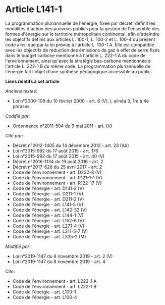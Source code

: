# Article L141-1

La programmation pluriannuelle de l'énergie, fixée par décret, définit les modalités d'action des pouvoirs publics pour la
gestion de l'ensemble des formes d'énergie sur le territoire métropolitain continental, afin d'atteindre les objectifs
définis aux articles L. 100-1, L. 100-2 et L. 100-4 du présent code ainsi que par la loi prévue à l'article L. 100-1 A. Elle
est compatible avec les objectifs de réduction des émissions de gaz à effet de serre fixés dans le budget carbone mentionné à
l'article L. 222-1 A du code de l'environnement, ainsi qu'avec la stratégie bas-carbone mentionnée à l'article L. 222-1 B du
même code. La programmation pluriannuelle de l'énergie fait l'objet d'une synthèse pédagogique accessible au public.

**Liens relatifs à cet article**

_Anciens textes_:

  - Loi n°2000-108 du 10 février 2000 - art. 6 (V), I, alinéa 3, 1re à 4e phrases

_Codifié par_:

  - Ordonnance n°2011-504 du 9 mai 2011 - art. (V)

_Cité par_:

  - Décret n°2012-1405 du 14 décembre 2012 - art. 23 (Ab)
  - Loi n°2015-992 du 17 août 2015 - art. 176
  - Loi n°2015-992 du 17 août 2015 - art. 40 (V)
  - Décret n°2016-1134 du 19 août 2016 - art. 2
  - Décret n°2017-626 du 25 avril 2017 - art. 2
  - Code de l'environnement - art. D222-8 (V)
  - Code de l'environnement - art. R121-1-1 (V)
  - Code de l'environnement - art. R122-17 (V)
  - Code de l'énergie - art. D141-2 (V)
  - Code de l'énergie - art. D211-1 (V)
  - Code de l'énergie - art. D211-2 (V)
  - Code de l'énergie - art. L141-5 (V)
  - Code de l'énergie - art. L142-32 (V)
  - Code de l'énergie - art. L144-1 (V)
  - Code de l'énergie - art. L152-6 (V)
  - Code de l'énergie - art. L271-4 (V)
  - Code de l'énergie - art. L311-5-7 (V)
  - Code de l'énergie - art. L335-2 (M)

_Modifié par_:

  - Loi n°2019-1147 du 8 novembre 2019 - art. 2 (V)
  - Loi n°2019-1147 du 8 novembre 2019 - art. 4

_Cite_:

  - Code de l'environnement - art. L222-1 A
  - Code de l'environnement - art. L222-1 B
  - Code de l'énergie - art. L100-1
  - Code de l'énergie - art. L100-4
